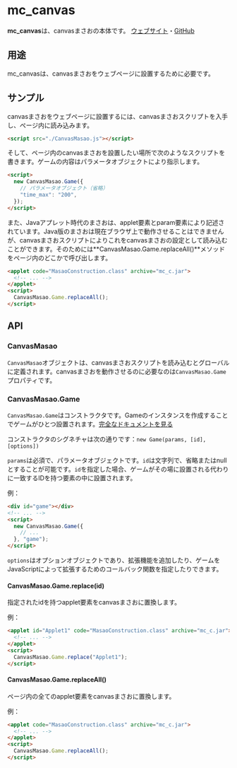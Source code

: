 # mc_canvas

**mc_canvas**は、canvasまさおの本体です。 [ウェブサイト](http://ryo-9399.github.io/)・[GitHub](https://github.com/Ryo-9399/mc_canvas)

## 用途

mc_canvasは、canvasまさおをウェブページに設置するために必要です。

## サンプル
canvasまさおをウェブページに設置するには、canvasまさおスクリプトを入手し、ぺージ内に読み込みます。

```html
<script src="./CanvasMasao.js"></script>
```

そして、ページ内のcanvasまさおを設置したい場所で次のようなスクリプトを書きます。ゲームの内容はパラメータオブジェクトにより指示します。
```html
<script>
  new CanvasMasao.Game({
    // パラメータオブジェクト（省略）
    "time_max": "200",
  });
</script>
```

また、Javaアプレット時代のまさおは、applet要素とparam要素により記述されています。Java版のまさおは現在ブラウザ上で動作させることはできませんが、canvasまさおスクリプトによりこれをcanvasまさおの設定として読み込むことができます。そのためには**CanvasMasao.Game.replaceAll()**メソッドをページ内のどこかで呼び出します。

```html
<applet code="MasaoConstruction.class" archive="mc_c.jar">
  <!-- ... -->
</applet>
<script>
  CanvasMasao.Game.replaceAll();
</script>
```

## API

### CanvasMasao
`CanvasMasao`オブジェクトは、canvasまさおスクリプトを読み込むとグローバルに定義されます。canvasまさおを動作させるのに必要なのは`CanvasMasao.Game`プロパティです。

### CanvasMasao.Game
`CanvasMasao.Game`はコンストラクタです。Gameのインスタンスを作成することでゲームがひとつ設置されます。[完全なドキュメントを見る](https://uhyo.github.io/mc_canvas/doc/mc_canvas/4.0.0/Game.html)

コンストラクタのシグネチャは次の通りです：`new Game(params, [id], [options])`

`params`は必須で、パラメータオブジェクトです。`id`は文字列で、省略またはnullとすることが可能です。`id`を指定した場合、ゲームがその場に設置される代わりに一致するIDを持つ要素の中に設置されます。

例：
```html
<div id="game"></div>
<!-- ... -->
<script>
  new CanvasMasao.Game({
    // ...
  }, "game");
</script>
```

`options`はオプションオブジェクトであり、拡張機能を追加したり、ゲームをJavaScriptによって拡張するためのコールバック関数を指定したりできます。

#### CanvasMasao.Game.replace(id)
指定されたidを持つapplet要素をcanvasまさおに置換します。

例：
```html
<applet id="Applet1" code="MasaoConstruction.class" archive="mc_c.jar">
  <!-- ... -->
</applet>
<script>
  CanvasMasao.Game.replace("Applet1");
</script>
```

#### CanvasMasao.Game.replaceAll()
ページ内の全てのapplet要素をcanvasまさおに置換します。

例：
```html
<applet code="MasaoConstruction.class" archive="mc_c.jar">
  <!-- ... -->
</applet>
<script>
  CanvasMasao.Game.replaceAll();
</script>
```

